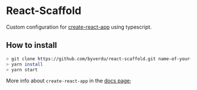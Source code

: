 # React-Scaffold

Custom configuration for [create-react-app](https://facebook.github.io/create-react-app/) using typescript.

## How to install

```bash
> git clone https://github.com/byverdu/react-scaffold.git name-of-your-app
> yarn install
> yarn start
```

More info about `create-react-app` in the [docs page](https://facebook.github.io/create-react-app/docs/getting-started);